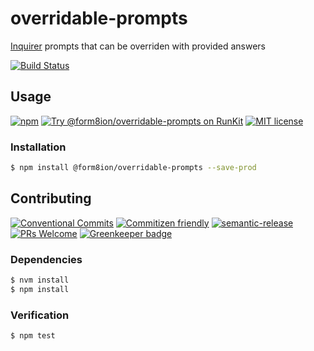 # overridable-prompts

[Inquirer](https://github.com/SBoudrias/Inquirer.js/) prompts that can be
overriden with provided answers

<!-- status badges -->
[![Build Status][ci-badge]][ci-link]

## Usage

<!-- consumer badges -->
[![npm][npm-badge]][npm-link]
[![Try @form8ion&#x2F;overridable-prompts on RunKit][runkit-badge]][runkit-link]
[![MIT license][license-badge]][license-link]

### Installation

```sh
$ npm install @form8ion/overridable-prompts --save-prod
```

## Contributing

<!-- contribution badges -->
[![Conventional Commits][commit-convention-badge]][commit-convention-link]
[![Commitizen friendly][commitizen-badge]][commitizen-link]
[![semantic-release][semantic-release-badge]][semantic-release-link]
[![PRs Welcome][PRs-badge]][PRs-link]
[![Greenkeeper badge](https://badges.greenkeeper.io/form8ion/overridable-prompts.svg)](https://greenkeeper.io/)

### Dependencies

```sh
$ nvm install
$ npm install
```

### Verification

```sh
$ npm test
```

[npm-link]: https://www.npmjs.com/package/@form8ion/overridable-prompts
[npm-badge]: https://img.shields.io/npm/v/@form8ion/overridable-prompts.svg
[runkit-link]: https://npm.runkit.com/@form8ion/overridable-prompts
[runkit-badge]: https://badge.runkitcdn.com/@form8ion/overridable-prompts.svg
[license-link]: LICENSE
[license-badge]: https://img.shields.io/github/license/form8ion/overridable-prompts.svg
[ci-link]: https://travis-ci.com/form8ion/overridable-prompts
[ci-badge]: https://img.shields.io/travis/com/form8ion/overridable-prompts/master.svg
[commit-convention-link]: https://conventionalcommits.org
[commit-convention-badge]: https://img.shields.io/badge/Conventional%20Commits-1.0.0-yellow.svg
[commitizen-link]: http://commitizen.github.io/cz-cli/
[commitizen-badge]: https://img.shields.io/badge/commitizen-friendly-brightgreen.svg
[semantic-release-link]: https://github.com/semantic-release/semantic-release
[semantic-release-badge]: https://img.shields.io/badge/%20%20%F0%9F%93%A6%F0%9F%9A%80-semantic--release-e10079.svg
[PRs-link]: http://makeapullrequest.com
[PRs-badge]: https://img.shields.io/badge/PRs-welcome-brightgreen.svg
